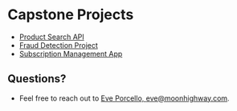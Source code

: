 # Capstone Projects

* [Product Search API]()
* [Fraud Detection Project]()
* [Subscription Management App]()


## Questions?

- Feel free to reach out to [Eve Porcello, eve@moonhighway.com](mailto:eve@moonhighway.com).
